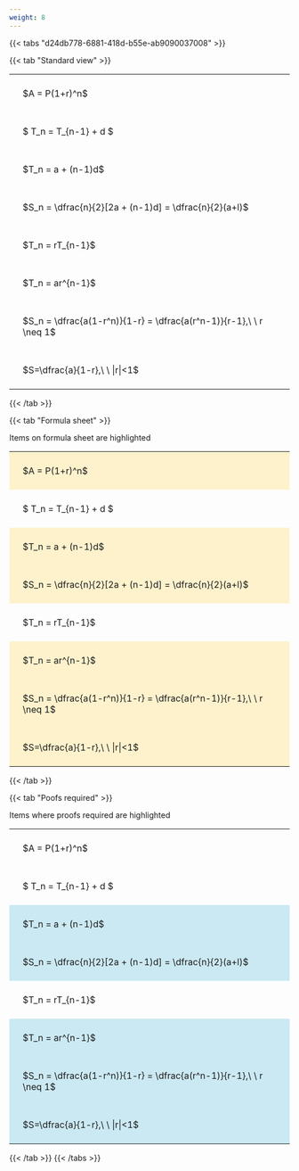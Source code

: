 ```yaml
---
weight: 8
---
```


{{< tabs "d24db778-6881-418d-b55e-ab9090037008" >}}

{{< tab "Standard view" >}}

<style type="text/css">
#T_07fbe th.col_heading {
  text-align: left;
  font-size: 1em;
}
#T_07fbe td {
  text-align: left;
  font-size: 1em;
  padding: 1.5em;
}
</style>
<table id="T_07fbe">
  <thead>
  </thead>
  <tbody>
    <tr>
      <td id="T_07fbe_row0_col0" class="data row0 col0" >$A = P(1+r)^n$</td>
    </tr>
    <tr>
      <td id="T_07fbe_row1_col0" class="data row1 col0" >$ T_n = T_{n-1} + d $</td>
    </tr>
    <tr>
      <td id="T_07fbe_row2_col0" class="data row2 col0" >$T_n = a + (n-1)d$</td>
    </tr>
    <tr>
      <td id="T_07fbe_row3_col0" class="data row3 col0" >$S_n = \dfrac{n}{2}[2a + (n-1)d] = \dfrac{n}{2}(a+l)$</td>
    </tr>
    <tr>
      <td id="T_07fbe_row4_col0" class="data row4 col0" >$T_n = rT_{n-1}$</td>
    </tr>
    <tr>
      <td id="T_07fbe_row5_col0" class="data row5 col0" >$T_n = ar^{n-1}$</td>
    </tr>
    <tr>
      <td id="T_07fbe_row6_col0" class="data row6 col0" >$S_n = \dfrac{a(1-r^n)}{1-r} = \dfrac{a(r^n-1)}{r-1},\ \  r \neq 1$</td>
    </tr>
    <tr>
      <td id="T_07fbe_row7_col0" class="data row7 col0" >$S=\dfrac{a}{1-r},\ \ |r|<1$</td>
    </tr>
  </tbody>
</table>
{{< /tab >}}

{{< tab "Formula sheet" >}}

Items on formula sheet are highlighted 
<br>
<style type="text/css">
#T_277b3 th.col_heading {
  text-align: left;
  font-size: 1em;
}
#T_277b3 td {
  text-align: left;
  font-size: 1em;
  padding: 1.5em;
}
#T_277b3_row0_col0, #T_277b3_row2_col0, #T_277b3_row3_col0, #T_277b3_row5_col0, #T_277b3_row6_col0, #T_277b3_row7_col0 {
  background-color: rgba(255,194,10, 0.2);
}
#T_277b3_row1_col0, #T_277b3_row4_col0 {
  background-color: rgba(0,0,0,0);
}
</style>
<table id="T_277b3">
  <thead>
  </thead>
  <tbody>
    <tr>
      <td id="T_277b3_row0_col0" class="data row0 col0" >$A = P(1+r)^n$</td>
    </tr>
    <tr>
      <td id="T_277b3_row1_col0" class="data row1 col0" >$ T_n = T_{n-1} + d $</td>
    </tr>
    <tr>
      <td id="T_277b3_row2_col0" class="data row2 col0" >$T_n = a + (n-1)d$</td>
    </tr>
    <tr>
      <td id="T_277b3_row3_col0" class="data row3 col0" >$S_n = \dfrac{n}{2}[2a + (n-1)d] = \dfrac{n}{2}(a+l)$</td>
    </tr>
    <tr>
      <td id="T_277b3_row4_col0" class="data row4 col0" >$T_n = rT_{n-1}$</td>
    </tr>
    <tr>
      <td id="T_277b3_row5_col0" class="data row5 col0" >$T_n = ar^{n-1}$</td>
    </tr>
    <tr>
      <td id="T_277b3_row6_col0" class="data row6 col0" >$S_n = \dfrac{a(1-r^n)}{1-r} = \dfrac{a(r^n-1)}{r-1},\ \  r \neq 1$</td>
    </tr>
    <tr>
      <td id="T_277b3_row7_col0" class="data row7 col0" >$S=\dfrac{a}{1-r},\ \ |r|<1$</td>
    </tr>
  </tbody>
</table>
{{< /tab >}}

{{< tab "Poofs required" >}}

Items where proofs required are highlighted 
<br>
<style type="text/css">
#T_5a011 th.col_heading {
  text-align: left;
  font-size: 1em;
}
#T_5a011 td {
  text-align: left;
  font-size: 1em;
  padding: 1.5em;
}
#T_5a011_row0_col0, #T_5a011_row1_col0, #T_5a011_row4_col0 {
  background-color: rgba(0,0,0,0);
}
#T_5a011_row2_col0, #T_5a011_row3_col0, #T_5a011_row5_col0, #T_5a011_row6_col0, #T_5a011_row7_col0 {
  background-color: rgba(0,150,200, 0.2);
}
</style>
<table id="T_5a011">
  <thead>
  </thead>
  <tbody>
    <tr>
      <td id="T_5a011_row0_col0" class="data row0 col0" >$A = P(1+r)^n$</td>
    </tr>
    <tr>
      <td id="T_5a011_row1_col0" class="data row1 col0" >$ T_n = T_{n-1} + d $</td>
    </tr>
    <tr>
      <td id="T_5a011_row2_col0" class="data row2 col0" >$T_n = a + (n-1)d$</td>
    </tr>
    <tr>
      <td id="T_5a011_row3_col0" class="data row3 col0" >$S_n = \dfrac{n}{2}[2a + (n-1)d] = \dfrac{n}{2}(a+l)$</td>
    </tr>
    <tr>
      <td id="T_5a011_row4_col0" class="data row4 col0" >$T_n = rT_{n-1}$</td>
    </tr>
    <tr>
      <td id="T_5a011_row5_col0" class="data row5 col0" >$T_n = ar^{n-1}$</td>
    </tr>
    <tr>
      <td id="T_5a011_row6_col0" class="data row6 col0" >$S_n = \dfrac{a(1-r^n)}{1-r} = \dfrac{a(r^n-1)}{r-1},\ \  r \neq 1$</td>
    </tr>
    <tr>
      <td id="T_5a011_row7_col0" class="data row7 col0" >$S=\dfrac{a}{1-r},\ \ |r|<1$</td>
    </tr>
  </tbody>
</table>
{{< /tab >}}
{{< /tabs >}}
